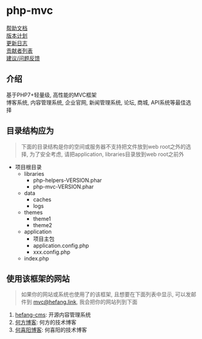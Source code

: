 # php-mvc

[帮助文档](https://github.com/iamhefang/php-mvc/wiki)  
[版本计划](https://github.com/iamhefang/php-mvc/wiki/%E5%BC%80%E5%8F%91%E5%92%8C%E4%BD%BF%E7%94%A8-%E7%89%88%E6%9C%AC%E8%AE%A1%E5%88%92)  
[更新日志](CHANGELOG.md)  
[贡献者列表](https://github.com/iamhefang/php-mvc/wiki/%E5%BC%80%E5%8F%91%E5%92%8C%E4%BD%BF%E7%94%A8-%E5%81%9A%E5%87%BA%E8%B4%A1%E7%8C%AE%E7%9A%84%E4%BA%BA)  
[建议/问题反馈](https://github.com/iamhefang/php-mvc/issues)

## 介绍

基于PHP7+轻量级, 高性能的MVC框架  
博客系统, 内容管理系统, 企业官网, 新闻管理系统, 论坛, 商城, API系统等最佳选择

## 目录结构应为

> 下面的目录结构是你的空间或服务器不支持把文件放到web root之外的选择, 为了安全考虑, 请把application, libraries目录放到web root之前外

- 项目根目录
    - libraries
        - php-helpers-VERSION.phar
        - php-mvc-VERSION.phar
    - data
        - caches
        - logs
    - themes
        - theme1
        - theme2
    - application
        - 项目主包
        - application.config.php
        - xxx.config.php
    - index.php

## 使用该框架的网站

> 如果你的网站或系统也使用了的该框架, 且想要在下面列表中显示, 可以发邮件到 mvc@hefang.link, 我会把你的网站列到下面

1. [hefang-cms](https://cms.hefang.org): 开源内容管理系统
1. [何方博客](https://hefang.link): 何方的技术博客
1. [何喜阳博客](https://hexiyang.cn): 何喜阳的技术博客

